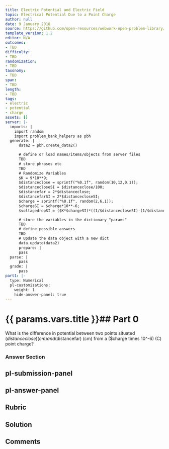 ```yaml
---
title: Electric Potential and Electric Field
topic: Electrical Potential Due to a Point Charge
author: null
date: 9 January 2018
source: https://github.com/open-resources/webwork-open-problem-library/tree/master/Contrib/BrockPhysics/College_Physics_Urone/19.Electric_Potential_and_Electric_Field/19-03.Electrical_Potential_Due_to_a_Point_Charge/NU_U17_19_03_011.pg
template_version: 1.2
editor: N/A
outcomes:
- TBD
difficulty:
- TBD
randomization:
- TBD
taxonomy:
- TBD
span:
- TBD
length:
- TBD
tags:
- electric
- potential
- charge
assets: []
server: |-
  imports: |
    import random
    import problem_bank_helpers as pbh
  generate: |
      data2 = pbh.create_data2()

      # define or load names/items/objects from server files
      TBD
      # store phrases etc
      TBD
      # Randomize Variables
      $K = 9*10**9;
      $distanceclose = sprintf("%0.1f", random(10,12,0.1));
      $distancecloseSI = $distanceclose/100;
      $distancefar = 2*$distanceclose;
      $distancefarSI = 2*$distancecloseSI;
      $charge = sprintf("%0.1f", random(2,6,1));
      $chargeSI = $charge*10**-6;
      $voltagedropSI = ($K*$chargeSI)*((1/$distancecloseSI)-(1/$distancefarSI));

      # store the variables in the dictionary "params"
      TBD
      # define possible answers
      TBD
      # Update the data object with a new dict
      data.update(data2)
      prepare: |
      pass
  parse: |
      pass
  grade: |
      pass
part1: |-
  type: Numerical
  pl-customizations:
    weight: 1
    hide-answer-panel: true
---
```


# {{ params.vars.title }}## Part 0 
What is the difference in potential between two points situated ($distanceclose) (cm) and ($distancefar) (cm) from a ($charge times 10^-6) (C) point charge? 


### Answer Section 


## pl-submission-panel 


## pl-answer-panel 


## Rubric 


## Solution 


## Comments 


